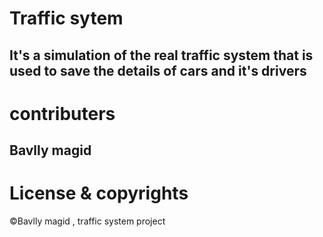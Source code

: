 # Traffic sytem 
It's a simulation of the real traffic system that is used to save the details of cars and it's drivers 
---
# contributers 
Bavlly magid
---
# License & copyrights 
©Bavlly magid , traffic system project 
